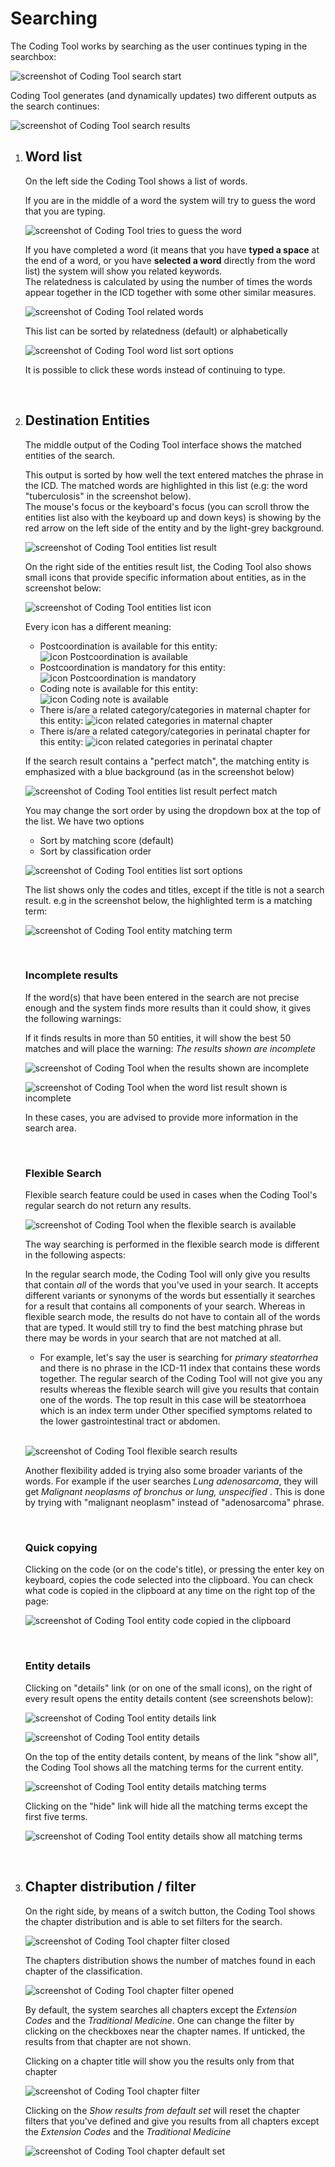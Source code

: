 ﻿# Searching

The Coding Tool works by searching as the user continues typing in the searchbox: 

![screenshot of Coding Tool search start](img/search-start-v4.png "Coding Tool search start")

Coding Tool generates (and dynamically updates) two different outputs as the search continues:

![screenshot of Coding Tool search results](img/search-result-columns-v4.png "Coding Tool search start")
            
1. ## Word list 
    
    On the left side the Coding Tool shows a list of words.

    If you are in the middle of a word the system will try to guess the word that you are typing.
    
    ![screenshot of Coding Tool tries to guess the word](img/wordlist-guessing.png "Coding Tool tries to guess the word")
 
    If you have completed a word (it means that you have **typed a space** at the end of a word, or you have **selected a word** directly from the word list) the system will show you related keywords.     
    The relatedness is calculated by using the number of times the words appear together in the ICD together with some other similar measures.
    
    ![screenshot of Coding Tool related words](img/wordlist-related.png "Coding Tool related words")

    This list can be sorted by relatedness (default) or alphabetically
    
    ![screenshot of Coding Tool word list sort options](img/wordlist-sort.png "Coding Tool word list sort options")

    It is possible to click these words instead of continuing to type.

    <br/>

2. ## Destination Entities
    
    The middle output of the Coding Tool interface shows the matched entities of the search.
 
    This output is sorted by how well the text entered matches the phrase in the ICD. The matched words are highlighted in this list (e.g: the word "tuberculosis" in the screenshot below).    
    The mouse's focus or the keyboard's focus (you can scroll throw the entities list also with the keyboard up and down keys) is showing by the red arrow on the left side of the entity and by the light-grey background.    

    ![screenshot of Coding Tool entities list result](img/entities-list-v3.png "Coding Tool entities list result")

    On the right side of the entities result list, the Coding Tool also shows small icons that provide specific information about entities, as in the screenshot below:  

    ![screenshot of Coding Tool entities list icon](img/entities-list-icons-v4.png "Coding Tool entities list icon")

    Every icon has a different meaning:
    
    - Postcoordination is available for this entity: ![icon Postcoordination is available](img/icon-pa-v4.png "icon Postcoordination is available")
    - Postcoordination is mandatory for this entity: ![icon Postcoordination is mandatory](img/icon-pr-v4.png "icon Postcoordination is mandatory")
    - Coding note is available for this entity: ![icon Coding note is available](img/icon-cn-v4.png "icon Coding note is available")    
    - There is/are a related category/categories in maternal chapter for this entity: ![icon related categories in maternal chapter](img/icon-ml-v4.png "Related categories in maternal chapter")    
    - There is/are a related category/categories in perinatal chapter for this entity: ![icon related categories in perinatal chapter](img/icon-pl-v4.png "Related categories in perinatal chapter")    

    

    If the search result contains a "perfect match", the matching entity is emphasized with a blue background (as in the screenshot below)
    
    ![screenshot of Coding Tool entities list result perfect match](img/entities-list-blu-match-v2.png "Coding Tool entities list perfect match")

    You may change the sort order by using the dropdown box at the top of the list. We have two options    

    - Sort by matching score (default)
    - Sort by classification order

    ![screenshot of Coding Tool entities list sort options](img/entities-list-sort-v4.png "Coding Tool entities list sort options")


    The list shows only the codes and titles, except if the title is not a search result. e.g in the screenshot below, the highlighted term is a matching term:
    
    ![screenshot of Coding Tool entity matching term](img/entity-matching-terms-v4.png "Coding Tool entity matching term")

    <br/>

    ### Incomplete results
   
    If the word(s) that have been entered in the search are not precise enough and the system finds more results than it could show, it gives the following warnings:

    If it finds results in more than 50 entities, it will show the best 50 matches and will place the warning: *The results shown are incomplete*

    ![screenshot of Coding Tool when the results shown are incomplete](img/search-result-incomplete-v3.png "Coding Tool when the results showed are incomplete")

    ![screenshot of Coding Tool when the word list result shown is incomplete](img/wordlist-result-incomplete-v3.png "Coding Tool when the word list result showed is incomplete")

    In these cases, you are advised to provide more information in the search area.
    
    <br/>

    ### Flexible Search 

    Flexible search feature could be used in cases when the Coding Tool's regular search do not return any results.

    ![screenshot of Coding Tool when the flexible search is available](img/flexisearch-v2.png "Coding Tool when the flexible search is available")

    The way searching is performed in the flexible search mode is different in the following aspects:

    In the regular search mode, the Coding Tool will only give you results that contain *all* of the words that you've used in your search. It accepts different variants or synonyms of the words but essentially it searches for a result that contains all components of your search. Whereas in flexible search mode, the results do not have to contain all of the words that are typed. It would still try to find the best matching phrase but there may be words in your search that are not matched at all.

    - For example, let's say the user is searching for *primary steatorrhea* and there is no phrase in the ICD-11 index that contains these words together. The regular search of the Coding Tool will not give you any results whereas the flexible search will give you results that contain one of the words. The top result in this case will be steatorrhoea which is an index term under Other specified symptoms related to the lower gastrointestinal tract or abdomen.    

    <br/>

    ![screenshot of Coding Tool flexible search results](img/flexisearch-results-v3.png "Coding Tool flexible search results")


    Another flexibility added is trying also some broader variants of the words. For example if the user searches _Lung adenosarcoma_, they will get _Malignant neoplasms of bronchus or lung, unspecified_ . This is done by trying with "malignant neoplasm" instead of "adenosarcoma" phrase.

    <br/>

    ### Quick copying

    Clicking on the code (or on the code's title), or pressing the enter key on keyboard, copies the code selected  into the clipboard. You can check what code is copied in the clipboard at any time on the right top of the page:

    ![screenshot of Coding Tool entity code copied in the clipboard](img/entity-clipboard-v3.png "Coding Tool entity code copied in the clipboard")

    <br/>
    
    ### Entity details

    Clicking on "details" link (or on one of the small icons), on the right of every result opens the entity details content (see screenshots below):

    ![screenshot of Coding Tool entity details link](img/entity-details-link-v4.png "Coding Tool entity details link")

    ![screenshot of Coding Tool entity details](img/entity-details-open-v4.png "Coding Tool entity details")

    On the top of the entity details content, by means of the link "show all", the Coding Tool shows all the matching terms for the current entity.

    ![screenshot of Coding Tool entity details matching terms](img/entity-details-matching-terms-v4.png "Coding Tool entity details matching terms")

    Clicking on the "hide" link will hide all the matching terms except the first five terms.

    ![screenshot of Coding Tool entity details show all matching terms](img/entity-details-matching-terms-all-v4.png "Coding Tool entity details show all matching terms")

    <br/>
                
3. ## Chapter distribution / filter
    
    On the right side, by means of a switch button, the Coding Tool shows the chapter distribution and is able to set filters for the search.

    ![screenshot of Coding Tool chapter filter closed](img/entities-list-filter-off-v3.png "Coding Tool chapter filter closed")

    The chapters distribution shows the number of matches found in each chapter of the classification.

    ![screenshot of Coding Tool chapter filter opened](img/entities-list-filter-on-v3.png "Coding Tool chapter filter opened")
              
    By default, the system searches all chapters except the *Extension Codes* and the *Traditional Medicine*.
    One can change the filter by clicking on the checkboxes near the chapter names. If unticked, the results from that chapter are not shown.
 
    Clicking on a chapter title will show you the results only from that chapter
              
    ![screenshot of Coding Tool chapter filter](img/chapters-filter.png "Coding Tool chapter filter")

    Clicking on the *Show results from default set* will reset the chapter filters that you've defined and give you results from all chapters except the *Extension Codes* and the *Traditional Medicine*
              
    ![screenshot of Coding Tool chapter default set](img/chapters-default.png "Coding Tool chapter default set")

